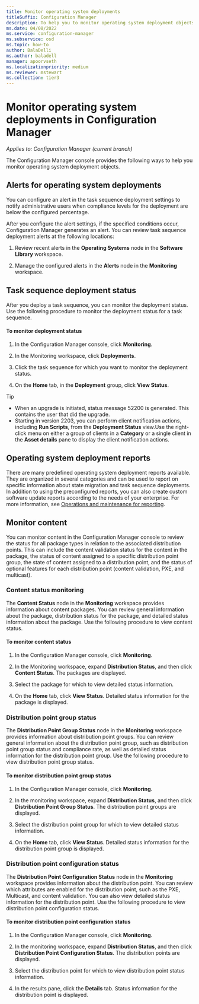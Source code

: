 ```yaml
---
title: Monitor operating system deployments
titleSuffix: Configuration Manager
description: To help you to monitor operating system deployment objects, the Configuration Manager console provides alerts, reports, and various status indicators.
ms.date: 04/08/2022
ms.service: configuration-manager
ms.subservice: osd
ms.topic: how-to
author: BalaDelli
ms.author: baladell
manager: apoorvseth
ms.localizationpriority: medium
ms.reviewer: mstewart
ms.collection: tier3
---
```


# Monitor operating system deployments in Configuration Manager

*Applies to: Configuration Manager (current branch)*

The Configuration Manager console provides the following ways to help you monitor operating system deployment objects.


##  <a name="BKMK_OSDAlerts"></a> Alerts for operating system deployments
 You can configure an alert in the task sequence deployment settings to notify administrative users when compliance levels for the deployment are below the configured percentage.

 After you configure the alert settings, if the specified conditions occur, Configuration Manager generates an alert. You can review task sequence deployment alerts at the following locations:

1.  Review recent alerts in the **Operating Systems** node in the **Software Library** workspace.

2.  Manage the configured alerts in the **Alerts** node in the **Monitoring** workspace.

##  <a name="BKMK_TSDeployStatus"></a> Task sequence deployment status
 After you deploy a task sequence, you can monitor the deployment status. Use the following procedure to monitor the deployment status for a task sequence.

#### To monitor deployment status

1.  In the Configuration Manager console, click **Monitoring**.

2.  In the Monitoring workspace, click **Deployments**.

3.  Click the task sequence  for which you want to monitor the deployment status.

4.  On the **Home** tab, in the **Deployment** group, click **View Status**.

> [!TIP]
> - When an upgrade is initiated, status message 52200 is generated. This contains the user that did the upgrade.
> - Starting in version 2203, you can perform client notification actions, including **Run Scripts**, from the **Deployment Status** view.Use the right-click menu on either a group of clients in a **Category** or a single client in the **Asset details** pane to display the client notification actions. <!--7079837-->

##  <a name="BKMK_TSReports"></a> Operating system deployment reports
 There are many predefined operating system deployment reports available. They are organized in several categories and can be used to report on specific information about state migration and task sequence deployments. In addition to using the preconfigured reports, you can also create custom software update reports according to the needs of your enterprise. For more information, see [Operations and maintenance for reporting](../../core/servers/manage/operations-and-maintenance-for-reporting.md).

##  <a name="BKMK_MonitorContent"></a> Monitor content
 You can monitor content in the Configuration Manager console to review the status for all package types in relation to the associated distribution points. This can include the content validation status for the content in the package, the status of content assigned to a specific distribution point group, the state of content assigned to a distribution point, and the status of optional features for each distribution point (content validation, PXE, and multicast).

###  <a name="BKMK_ContentStatus"></a> Content status monitoring
 The **Content Status** node in the **Monitoring** workspace provides information about content packages. You can review general information about the package, distribution status for the package, and detailed status information about the package. Use the following procedure to view content status.

#### To monitor content status

1.  In the Configuration Manager console, click **Monitoring**.

2.  In the Monitoring workspace, expand **Distribution Status**, and then click **Content Status**. The packages are displayed.

3.  Select the package for which to view detailed status information.

4.  On the **Home** tab, click **View Status**. Detailed status information for the package is displayed.

###  <a name="BKMK_DPGroupStatus"></a> Distribution point group status
 The **Distribution Point Group Status** node in the **Monitoring** workspace provides information about distribution point groups. You can review general information about the distribution point group, such as distribution point group status and compliance rate, as well as detailed status information for the distribution point group. Use the following procedure to view distribution point group status.

#### To monitor distribution point group status

1.  In the Configuration Manager console, click **Monitoring**.

2.  In the monitoring workspace, expand **Distribution Status**, and then click **Distribution Point Group Status**. The distribution point groups are displayed.

3.  Select the distribution point group for which to view detailed status information.

4.  On the **Home** tab, click **View Status**. Detailed status information for the distribution point group is displayed.

###  <a name="BKMK_DPConfigStatus"></a> Distribution point configuration status
 The **Distribution Point Configuration Status** node in the **Monitoring** workspace provides information about the distribution point. You can review which attributes are enabled for the distribution point, such as the PXE, Multicast, and content validation. You can also view detailed status information for the distribution point. Use the following procedure to view distribution point configuration status.

#### To monitor distribution point configuration status

1.  In the Configuration Manager console, click **Monitoring**.

2.  In the monitoring workspace, expand **Distribution Status**, and then click **Distribution Point Configuration Status**. The distribution points are displayed.

3.  Select the distribution point for which to view distribution point status information.

4.  In the results pane, click the **Details** tab. Status information for the distribution point is displayed.
